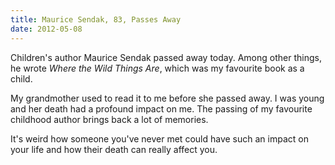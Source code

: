 ```yaml
---
title: Maurice Sendak, 83, Passes Away
date: 2012-05-08
---
```



Children's author Maurice Sendak passed away today. Among other things, he wrote _Where the Wild Things Are_, which was my favourite book as a child.



My grandmother used to read it to me before she passed away. I was young and her death had a profound impact on me. The passing of my favourite childhood author brings back a lot of memories.

It's weird how someone you've never met could have such an impact on your life and how their death can really affect you.


  